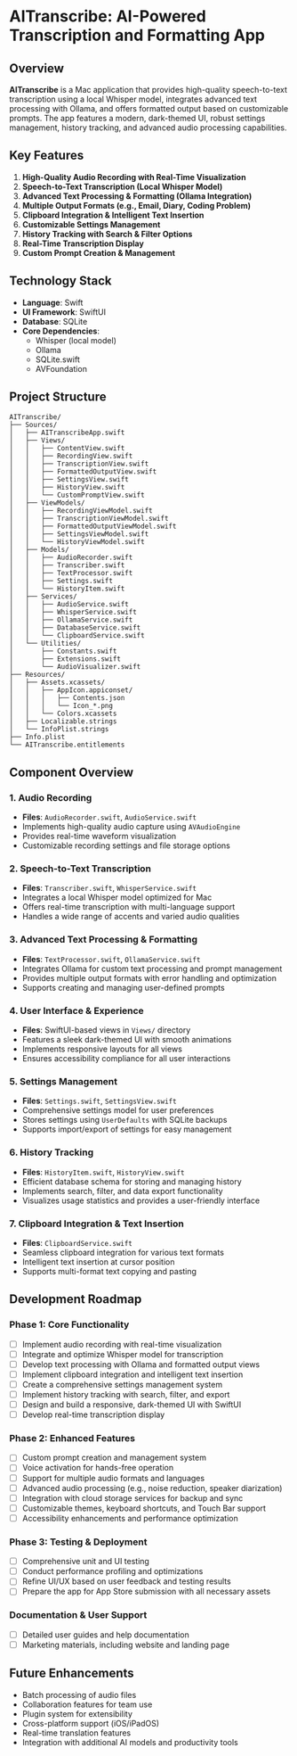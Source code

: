 # AITranscribe: AI-Powered Transcription and Formatting App

## Overview
**AITranscribe** is a Mac application that provides high-quality speech-to-text transcription using a local Whisper model, integrates advanced text processing with Ollama, and offers formatted output based on customizable prompts. The app features a modern, dark-themed UI, robust settings management, history tracking, and advanced audio processing capabilities.

## Key Features
1. **High-Quality Audio Recording with Real-Time Visualization**
2. **Speech-to-Text Transcription (Local Whisper Model)**
3. **Advanced Text Processing & Formatting (Ollama Integration)**
4. **Multiple Output Formats (e.g., Email, Diary, Coding Problem)**
5. **Clipboard Integration & Intelligent Text Insertion**
6. **Customizable Settings Management**
7. **History Tracking with Search & Filter Options**
8. **Real-Time Transcription Display**
9. **Custom Prompt Creation & Management**

## Technology Stack
- **Language**: Swift
- **UI Framework**: SwiftUI
- **Database**: SQLite
- **Core Dependencies**:
  - Whisper (local model)
  - Ollama
  - SQLite.swift
  - AVFoundation

## Project Structure
```
AITranscribe/
├── Sources/
│   ├── AITranscribeApp.swift
│   ├── Views/
│   │   ├── ContentView.swift
│   │   ├── RecordingView.swift
│   │   ├── TranscriptionView.swift
│   │   ├── FormattedOutputView.swift
│   │   ├── SettingsView.swift
│   │   ├── HistoryView.swift
│   │   └── CustomPromptView.swift
│   ├── ViewModels/
│   │   ├── RecordingViewModel.swift
│   │   ├── TranscriptionViewModel.swift
│   │   ├── FormattedOutputViewModel.swift
│   │   ├── SettingsViewModel.swift
│   │   └── HistoryViewModel.swift
│   ├── Models/
│   │   ├── AudioRecorder.swift
│   │   ├── Transcriber.swift
│   │   ├── TextProcessor.swift
│   │   ├── Settings.swift
│   │   └── HistoryItem.swift
│   ├── Services/
│   │   ├── AudioService.swift
│   │   ├── WhisperService.swift
│   │   ├── OllamaService.swift
│   │   ├── DatabaseService.swift
│   │   └── ClipboardService.swift
│   └── Utilities/
│       ├── Constants.swift
│       ├── Extensions.swift
│       └── AudioVisualizer.swift
├── Resources/
│   ├── Assets.xcassets/
│   │   ├── AppIcon.appiconset/
│   │   │   ├── Contents.json
│   │   │   └── Icon_*.png
│   │   └── Colors.xcassets
│   ├── Localizable.strings
│   └── InfoPlist.strings
├── Info.plist
└── AITranscribe.entitlements
```

## Component Overview

### 1. **Audio Recording**
   - **Files**: `AudioRecorder.swift`, `AudioService.swift`
   - Implements high-quality audio capture using `AVAudioEngine`
   - Provides real-time waveform visualization
   - Customizable recording settings and file storage options

### 2. **Speech-to-Text Transcription**
   - **Files**: `Transcriber.swift`, `WhisperService.swift`
   - Integrates a local Whisper model optimized for Mac
   - Offers real-time transcription with multi-language support
   - Handles a wide range of accents and varied audio qualities

### 3. **Advanced Text Processing & Formatting**
   - **Files**: `TextProcessor.swift`, `OllamaService.swift`
   - Integrates Ollama for custom text processing and prompt management
   - Provides multiple output formats with error handling and optimization
   - Supports creating and managing user-defined prompts

### 4. **User Interface & Experience**
   - **Files**: SwiftUI-based views in `Views/` directory
   - Features a sleek dark-themed UI with smooth animations
   - Implements responsive layouts for all views
   - Ensures accessibility compliance for all user interactions

### 5. **Settings Management**
   - **Files**: `Settings.swift`, `SettingsView.swift`
   - Comprehensive settings model for user preferences
   - Stores settings using `UserDefaults` with SQLite backups
   - Supports import/export of settings for easy management

### 6. **History Tracking**
   - **Files**: `HistoryItem.swift`, `HistoryView.swift`
   - Efficient database schema for storing and managing history
   - Implements search, filter, and data export functionality
   - Visualizes usage statistics and provides a user-friendly interface

### 7. **Clipboard Integration & Text Insertion**
   - **Files**: `ClipboardService.swift`
   - Seamless clipboard integration for various text formats
   - Intelligent text insertion at cursor position
   - Supports multi-format text copying and pasting

## Development Roadmap

### Phase 1: Core Functionality
- [ ] Implement audio recording with real-time visualization
- [ ] Integrate and optimize Whisper model for transcription
- [ ] Develop text processing with Ollama and formatted output views
- [ ] Implement clipboard integration and intelligent text insertion
- [ ] Create a comprehensive settings management system
- [ ] Implement history tracking with search, filter, and export
- [ ] Design and build a responsive, dark-themed UI with SwiftUI
- [ ] Develop real-time transcription display

### Phase 2: Enhanced Features
- [ ] Custom prompt creation and management system
- [ ] Voice activation for hands-free operation
- [ ] Support for multiple audio formats and languages
- [ ] Advanced audio processing (e.g., noise reduction, speaker diarization)
- [ ] Integration with cloud storage services for backup and sync
- [ ] Customizable themes, keyboard shortcuts, and Touch Bar support
- [ ] Accessibility enhancements and performance optimization

### Phase 3: Testing & Deployment
- [ ] Comprehensive unit and UI testing
- [ ] Conduct performance profiling and optimizations
- [ ] Refine UI/UX based on user feedback and testing results
- [ ] Prepare the app for App Store submission with all necessary assets

### Documentation & User Support
- [ ] Detailed user guides and help documentation
- [ ] Marketing materials, including website and landing page

## Future Enhancements
- Batch processing of audio files
- Collaboration features for team use
- Plugin system for extensibility
- Cross-platform support (iOS/iPadOS)
- Real-time translation features
- Integration with additional AI models and productivity tools

